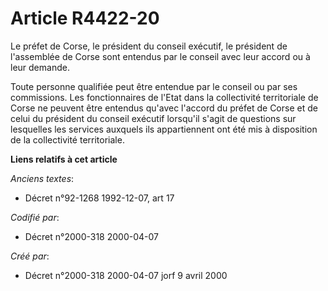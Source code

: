 # Article R4422-20

Le préfet de Corse, le président du conseil exécutif, le président de l'assemblée de Corse sont entendus par le conseil avec
leur accord ou à leur demande.

Toute personne qualifiée peut être entendue par le conseil ou par ses commissions. Les fonctionnaires de l'Etat dans la
collectivité territoriale de Corse ne peuvent être entendus qu'avec l'accord du préfet de Corse et de celui du président du
conseil exécutif lorsqu'il s'agit de questions sur lesquelles les services auxquels ils appartiennent ont été mis à
disposition de la collectivité territoriale.

**Liens relatifs à cet article**

_Anciens textes_:

  - Décret n°92-1268 1992-12-07, art 17

_Codifié par_:

  - Décret n°2000-318 2000-04-07

_Créé par_:

  - Décret n°2000-318 2000-04-07 jorf 9 avril 2000
